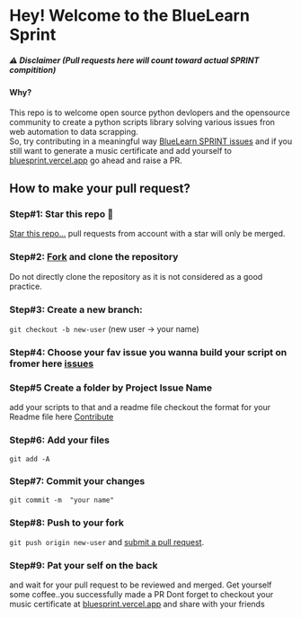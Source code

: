 # Hey! Welcome to the BlueLearn Sprint

##### ⚠️ Disclaimer (Pull requests here will count toward actual SPRINT compitition)

#### Why?
 This repo is to welcome open source python devlopers and the opensource community to create a python scripts library solving various issues fron web automation to data scrapping.
<br>
So, try contributing in a meaningful way [BlueLearn SPRINT issues](https://github.com/Clinify-Open-Sauce/SPRINT-python) and if you still want to generate a music certificate and  add yourself to [bluesprint.vercel.app](https://github.com/Clinify-Open-Sauce/SPRINT) go ahead and raise a PR.

## How to make your pull request?

### Step#1: Star this repo 🌟
[Star this repo...](https://github.com/Clinify-Open-Sauce/SPRINT-python/star)
pull requests from account with a star will only be merged.

### Step#2: [Fork](https://github.com/Clinify-Open-Sauce/SPRINT/star/fork) and clone the repository
Do not directly clone the repository as it is not considered as a good practice.

### Step#3: Create a new branch: 
`git checkout -b new-user` (new user -> your name)
### Step#4: Choose your fav issue you wanna build your script on fromer here [issues](https://github.com/Clinify-Open-Sauce/SPRINT-python/issues)

### Step#5 Create a folder by Project Issue Name
add your scripts to that and a readme file checkout the format for your Readme file here [Contribute](https://github.com/Clinify-Open-Sauce/SPRINT-python/blob/main/CONTRIBUTE.md)

### Step#6: Add your files 
`git add -A`
### Step#7: Commit your changes 
`git commit -m  "your name"`

### Step#8: Push to your fork 
`git push origin new-user` and [submit a pull request](https://github.com/Clinify-Open-Sauce/SPRINT-python/compare).

### Step#9: Pat your self on the back
 and wait for your pull request to be reviewed and merged. Get yourself some coffee..you successfully made a PR
 Dont forget to checkout your music certificate at [bluesprint.vercel.app](https://bluesprint.vercel.app/) and share with your friends 
